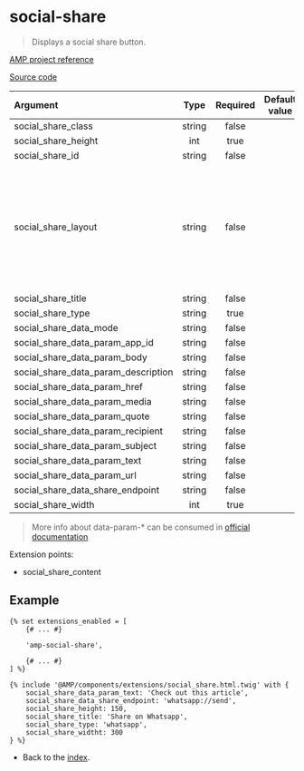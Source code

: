 # social-share
>Displays a social share button.

[AMP project reference][1]

[Source code][2]

| Argument                            | Type       | Required | Default value | More information                                                                                      | 
|:------------------------------------|:----------:|:--------:|:-------------:|:------------------------------------------------------------------------------------------------------|
| social_share_class                  | string     | false    |               |                                                                                                       |
| social_share_height                 | int        | true     |               |                                                                                                       |
| social_share_id                     | string     | false    |               |                                                                                                       |
| social_share_layout                 | string     | false    |               | only it can be "container", "fill", "fixed", "fixed-height", "flex-item", "nodisplay" or "responsive" |
| social_share_title                  | string     | false    |               |                                                                                                       |
| social_share_type                   | string     | true     |               |                                                                                                       |
| social_share_data_mode              | string     | false    |               |                                                                                                       |
| social_share_data_param_app_id      | string     | false    |               |                                                                                                       |
| social_share_data_param_body        | string     | false    |               |                                                                                                       |
| social_share_data_param_description | string     | false    |               |                                                                                                       |
| social_share_data_param_href        | string     | false    |               |                                                                                                       |
| social_share_data_param_media       | string     | false    |               |                                                                                                       |
| social_share_data_param_quote       | string     | false    |               |                                                                                                       |
| social_share_data_param_recipient   | string     | false    |               |                                                                                                       |
| social_share_data_param_subject     | string     | false    |               |                                                                                                       |
| social_share_data_param_text        | string     | false    |               |                                                                                                       |
| social_share_data_param_url         | string     | false    |               |                                                                                                       |
| social_share_data_share_endpoint    | string     | false    |               |                                                                                                       |
| social_share_width                  | int        | true     |               |                                                                                                       |

>More info about data-param-* can be consumed in [official documentation][3]

Extension points:
* social_share_content

## Example

```twig
{% set extensions_enabled = [
    {# ... #}

    'amp-social-share',

    {# ... #}
] %}

{% include '@AMP/components/extensions/social_share.html.twig' with {
    social_share_data_param_text: 'Check out this article',
    social_share_data_share_endpoint: 'whatsapp://send',
    social_share_height: 150,
    social_share_title: 'Share on Whatsapp',
    social_share_type: 'whatsapp',
    social_share_widtht: 300
} %}
```

- Back to the [index](../../index.md).

[1]: https://github.com/ampproject/amphtml/blob/master/extensions/amp-social-share/amp-social-share.md
[2]: https://github.com/benatespina/AMPTwigTheme/blob/master/templates/components/extensions/social_share.html.twig
[3]: https://github.com/ampproject/amphtml/blob/master/extensions/amp-social-share/amp-social-share.md#pre-configured-providers
